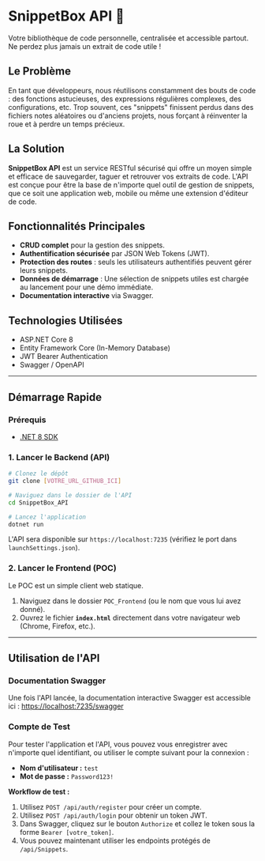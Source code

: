 # SnippetBox API 🚀

Votre bibliothèque de code personnelle, centralisée et accessible partout. Ne perdez plus jamais un extrait de code utile !

## Le Problème

En tant que développeurs, nous réutilisons constamment des bouts de code : des fonctions astucieuses, des expressions régulières complexes, des configurations, etc. Trop souvent, ces "snippets" finissent perdus dans des fichiers notes aléatoires ou d'anciens projets, nous forçant à réinventer la roue et à perdre un temps précieux.

## La Solution

**SnippetBox API** est un service RESTful sécurisé qui offre un moyen simple et efficace de sauvegarder, taguer et retrouver vos extraits de code. L'API est conçue pour être la base de n'importe quel outil de gestion de snippets, que ce soit une application web, mobile ou même une extension d'éditeur de code.

## Fonctionnalités Principales

* **CRUD complet** pour la gestion des snippets.
* **Authentification sécurisée** par JSON Web Tokens (JWT).
* **Protection des routes** : seuls les utilisateurs authentifiés peuvent gérer leurs snippets.
* **Données de démarrage** : Une sélection de snippets utiles est chargée au lancement pour une démo immédiate.
* **Documentation interactive** via Swagger.

## Technologies Utilisées

* ASP.NET Core 8
* Entity Framework Core (In-Memory Database)
* JWT Bearer Authentication
* Swagger / OpenAPI

---

## Démarrage Rapide

### Prérequis

* [.NET 8 SDK](https://dotnet.microsoft.com/download/dotnet/8.0)

### 1. Lancer le Backend (API)

```bash
# Clonez le dépôt
git clone [VOTRE_URL_GITHUB_ICI]

# Naviguez dans le dossier de l'API
cd SnippetBox_API

# Lancez l'application
dotnet run
```
L'API sera disponible sur `https://localhost:7235` (vérifiez le port dans `launchSettings.json`).

### 2. Lancer le Frontend (POC)

Le POC est un simple client web statique.
1.  Naviguez dans le dossier `POC_Frontend` (ou le nom que vous lui avez donné).
2.  Ouvrez le fichier **`index.html`** directement dans votre navigateur web (Chrome, Firefox, etc.).

---

## Utilisation de l'API

### Documentation Swagger

Une fois l'API lancée, la documentation interactive Swagger est accessible ici :
[https://localhost:7235/swagger](https://localhost:7235/swagger)

### Compte de Test

Pour tester l'application et l'API, vous pouvez vous enregistrer avec n'importe quel identifiant, ou utiliser le compte suivant pour la connexion :

* **Nom d'utilisateur :** `test`
* **Mot de passe :** `Password123!`

**Workflow de test :**
1.  Utilisez `POST /api/auth/register` pour créer un compte.
2.  Utilisez `POST /api/auth/login` pour obtenir un token JWT.
3.  Dans Swagger, cliquez sur le bouton `Authorize` et collez le token sous la forme `Bearer [votre_token]`.
4.  Vous pouvez maintenant utiliser les endpoints protégés de `/api/Snippets`.
